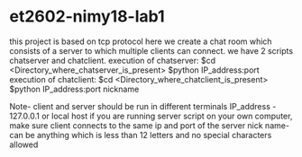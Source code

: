# et2602-nimy18-lab1
this project is based on tcp protocol
here we create a chat room which consists of a server to which multiple clients can connect.
we have 2 scripts chatserver and chatclient.
execution of chatserver: 
                        $cd <Directory_where_chatserver_is_present>
                        $python <filename> IP_address:port 
execution of chatclient:
                        $cd <Directory_where_chatclient_is_present>
                        $python <filename> IP_address:port nickname
                        
Note- client and server should be run in different terminals
     IP_address - 127.0.0.1 or local host if you are running server script on your own computer, make sure client connects to the same ip and port of the server
     nick name- can be anything which is less than 12 letters and no special characters allowed
     
     
     
